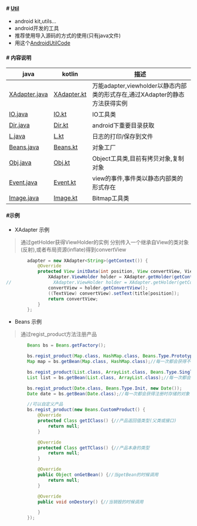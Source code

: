 
#### # [Util](https://raw.githubusercontent.com/JiangKlijna/JUtil/master/README.md)

- android kit,utils...
- android开发的工具
- 推荐使用导入源码的方式的使用(只有java文件)
- 用这个[AndroidUtilCode](https://github.com/Blankj/AndroidUtilCode)

#### # 内容说明

java|kotlin|描述
----|----|----
[XAdapter.java](https://github.com/JiangKlijna/android-myutils/blob/master/app/src/main/java/com/jiangKlijna/java/XAdapter.java)|[XAdapter.kt](https://github.com/JiangKlijna/android-myutils/blob/master/app/src/main/java/com/jiangKlijna/kotlin/XAdapter.kt)|万能adapter,viewholder以静态内部类的形式存在,通过XAdapter的静态方法获得实例
[IO.java](https://github.com/JiangKlijna/android-myutils/blob/master/app/src/main/java/com/jiangKlijna/java/IO.java)|[IO.kt](https://github.com/JiangKlijna/android-myutils/blob/master/app/src/main/java/com/jiangKlijna/kotlin/IO.kt)|IO工具类
[Dir.java](https://github.com/JiangKlijna/android-myutils/blob/master/app/src/main/java/com/jiangKlijna/java/Dir.java)|[Dir.kt](https://github.com/JiangKlijna/android-myutils/blob/master/app/src/main/java/com/jiangKlijna/kotlin/Dir.kt)|android下重要目录获取
[L.java](https://github.com/JiangKlijna/android-myutils/blob/master/app/src/main/java/com/jiangKlijna/java/L.java)|[L.kt](https://github.com/JiangKlijna/android-myutils/blob/master/app/src/main/java/com/jiangKlijna/kotlin/L.kt)|日志的打印/保存到文件
[Beans.java](https://github.com/JiangKlijna/android-myutils/blob/master/app/src/main/java/com/jiangKlijna/java/Beans.java)|[Beans.kt](https://github.com/JiangKlijna/android-myutils/blob/master/app/src/main/java/com/jiangKlijna/kotlin/Beans.kt)|对象工厂
[Obj.java](https://github.com/JiangKlijna/android-myutils/blob/master/app/src/main/java/com/jiangKlijna/java/Obj.java)|[Obj.kt](https://github.com/JiangKlijna/android-myutils/blob/master/app/src/main/java/com/jiangKlijna/kotlin/Obj.kt)|Object工具类,目前有拷贝对象,复制对象
[Event.java](https://github.com/JiangKlijna/android-myutils/blob/master/app/src/main/java/com/jiangKlijna/java/Event.java)|[Event.kt](https://github.com/JiangKlijna/android-myutils/blob/master/app/src/main/java/com/jiangKlijna/kotlin/Event.kt)|view的事件,事件类以静态内部类的形式存在
[Image.java](https://github.com/JiangKlijna/android-myutils/blob/master/app/src/main/java/com/jiangKlijna/java/Image.java)|[Image.kt](https://github.com/JiangKlijna/android-myutils/blob/master/app/src/main/java/com/jiangKlijna/kotlin/Image.kt)|Bitmap工具类

#### #示例
 - XAdapter 示例
> 通过getHolder获得ViewHolder的实例
分别传入一个继承自View的类对象(反射),或者布局资源(inflate)得到convertView
```java
        adapter = new XAdapter<String>(getContext()) {
            @Override
            protected View initData(int position, View convertView, ViewGroup parent) {
                XAdapter.ViewHolder holder = XAdapter.getHolder(getContext(), convertView, TextView.class);
//                XAdapter.ViewHolder holder = XAdapter.getHolder(getContext(), convertView, parent, R.layout.text_item);
                convertView = holder.getConvertView();
                ((TextView) convertView).setText(title[position]);
                return convertView;
            }
        };
```
- Beans 示例
> 通过regist_product方法注册产品
```java
        Beans bs = Beans.getFactory();

        bs.regist_product(Map.class, HashMap.class, Beans.Type.Prototype);
        Map map = bs.getBean(Map.class, HashMap.class);//每一次都会获得不同的map

        bs.regist_product(List.class, ArrayList.class, Beans.Type.Single);
        List list = bs.getBean(List.class, ArrayList.class);//每一次都会获得同一个list

        bs.regist_product(Date.class, Beans.Type.Init, new Date());
        Date date = bs.getBean(Date.class);//每一次都会获得注册时存储的对象

        //可以自定义产品
        bs.regist_product(new Beans.CustomProduct() {
            @Override
            protected Class getIClass() {//产品返回值类型(父类或接口)
                return null;
            }

            @Override
            protected Class getTClass() {//产品本身的类型
                return null;
            }

            @Override
            public Object onGetBean() {//当getBean的时候调用
                return null;
            }

            @Override
            public void onDestory() {//当销毁的时候调用

            }
        });
```
